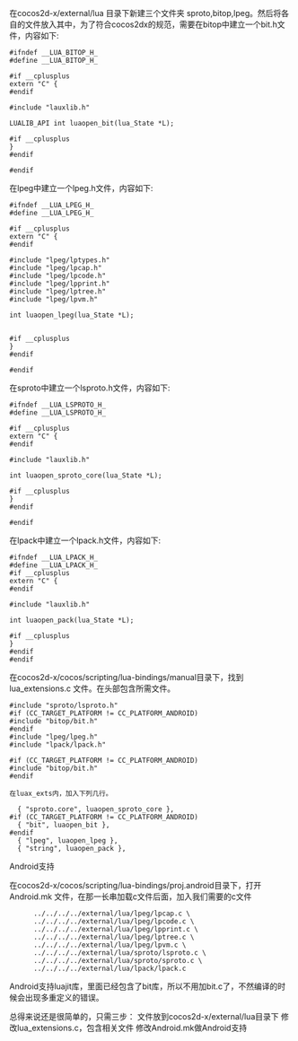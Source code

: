 在cocos2d-x/external/lua 目录下新建三个文件夹 sproto,bitop,lpeg。然后将各自的文件放入其中，为了符合cocos2dx的规范，需要在bitop中建立一个bit.h文件，内容如下:
``` 
#ifndef __LUA_BITOP_H_
#define __LUA_BITOP_H_

#if __cplusplus
extern "C" {
#endif

#include "lauxlib.h"

LUALIB_API int luaopen_bit(lua_State *L);

#if __cplusplus
}
#endif

#endif
``` 
在lpeg中建立一个lpeg.h文件，内容如下:
``` 
#ifndef __LUA_LPEG_H_
#define __LUA_LPEG_H_

#if __cplusplus
extern "C" {
#endif

#include "lpeg/lptypes.h"
#include "lpeg/lpcap.h"
#include "lpeg/lpcode.h"
#include "lpeg/lpprint.h"
#include "lpeg/lptree.h"
#include "lpeg/lpvm.h"

int luaopen_lpeg(lua_State *L);
  

#if __cplusplus
}
#endif

#endif
``` 
在sproto中建立一个lsproto.h文件，内容如下:
``` 
#ifndef __LUA_LSPROTO_H_
#define __LUA_LSPROTO_H_

#if __cplusplus
extern "C" {
#endif

#include "lauxlib.h"

int luaopen_sproto_core(lua_State *L);

#if __cplusplus
}
#endif

#endif
``` 
在lpack中建立一个lpack.h文件，内容如下:
``` 
#ifndef __LUA_LPACK_H_
#define __LUA_LPACK_H_
#if __cplusplus
extern "C" {
#endif

#include "lauxlib.h"

int luaopen_pack(lua_State *L);

#if __cplusplus
}
#endif
#endif
``` 

在cocos2d-x/cocos/scripting/lua-bindings/manual目录下，找到 lua_extensions.c 文件。在头部包含所需文件。
``` 
#include "sproto/lsproto.h"
#if (CC_TARGET_PLATFORM != CC_PLATFORM_ANDROID)
#include "bitop/bit.h"
#endif
#include "lpeg/lpeg.h"
#include "lpack/lpack.h"

#if (CC_TARGET_PLATFORM != CC_PLATFORM_ANDROID)
#include "bitop/bit.h"
#endif

在luax_exts内，加入下列几行。

  { "sproto.core", luaopen_sproto_core },
#if (CC_TARGET_PLATFORM != CC_PLATFORM_ANDROID)
  { "bit", luaopen_bit },
#endif
  { "lpeg", luaopen_lpeg },
  { "string", luaopen_pack },

``` 
Android支持

在cocos2d-x/cocos/scripting/lua-bindings/proj.android目录下，打开 Android.mk 文件，在那一长串加载c文件后面，加入我们需要的c文件
``` 
      ../../../../external/lua/lpeg/lpcap.c \
      ../../../../external/lua/lpeg/lpcode.c \
      ../../../../external/lua/lpeg/lpprint.c \
      ../../../../external/lua/lpeg/lptree.c \
      ../../../../external/lua/lpeg/lpvm.c \
      ../../../../external/lua/sproto/lsproto.c \
      ../../../../external/lua/sproto/sproto.c \
      ../../../../external/lua/lpack/lpack.c 
``` 
Android支持luajit库，里面已经包含了bit库，所以不用加bit.c了，不然编译的时候会出现多重定义的错误。

总得来说还是很简单的，只需三步：
  文件放到cocos2d-x/external/lua目录下
  修改lua_extensions.c，包含相关文件
  修改Android.mk做Android支持